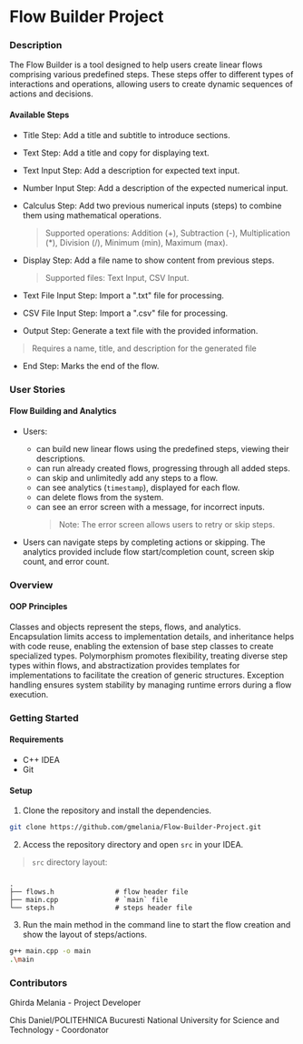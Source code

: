 # Flow Builder Project

### Description

The Flow Builder is a tool designed to help users create linear flows comprising various predefined steps. These steps offer to different types of interactions and operations, allowing users to create dynamic sequences of actions and decisions.

#### Available Steps

* Title Step: Add a title and subtitle to introduce sections.
* Text Step: Add a title and copy for displaying text.
* Text Input Step: Add a description for expected text input.
* Number Input Step: Add a description of the expected numerical input.
* Calculus Step: Add two previous numerical inputs (steps) to combine them using mathematical operations.
  > Supported operations:  Addition (+), Subtraction (-), Multiplication (*), Division (/), Minimum (min), Maximum (max).

* Display Step: Add a file name to show content from previous steps.
  > Supported files: Text Input, CSV Input.
  
* Text File Input Step: Import a ".txt" file for processing.
* CSV File Input Step: Import a ".csv" file for processing.
* Output Step: Generate a text file with the provided information.
> Requires a name, title, and description for the generated file
* End Step: Marks the end of the flow.

### User Stories

#### Flow Building and Analytics

- Users:
  *  can build new linear flows using the predefined steps, viewing their descriptions.
  *  can run already created flows, progressing through all added steps.
  *  can skip and unlimitedly add any steps to a flow.
  *  can see analytics (`timestamp`), displayed for each flow.
  *  can delete flows from the system.
  *  can see an error screen with a message, for incorrect inputs.
     >  Note: The error screen allows users to retry or skip steps.

- Users can navigate steps by completing actions or skipping. The analytics provided include flow start/completion count, screen skip count, and error count.

### Overview

#### OOP Principles

Classes and objects represent the steps, flows, and analytics. Encapsulation limits access to implementation details, and inheritance helps with code reuse, enabling the extension of base step classes to create specialized types. Polymorphism promotes flexibility, treating diverse step types within flows, and abstractization provides templates for implementations to facilitate the creation of generic structures. Exception handling ensures system stability by managing runtime errors during a flow execution. 

### Getting Started

#### Requirements

* C++ IDEA
* Git

#### Setup

1. Clone the repository and install the dependencies.

```bash
git clone https://github.com/gmelania/Flow-Builder-Project.git
```

2. Access the repository directory and open `src` in your IDEA.

> `src` directory layout:

### 
    .
    ├── flows.h               # flow header file
    ├── main.cpp              # `main` file 
    └── steps.h               # steps header file

3. Run the main method in the command line to start the flow creation and show the layout of steps/actions.

```bash
g++ main.cpp -o main
.\main
```

### Contributors
Ghirda Melania - Project Developer

Chis Daniel/POLITEHNICA Bucuresti National University for Science and Technology - Coordonator
